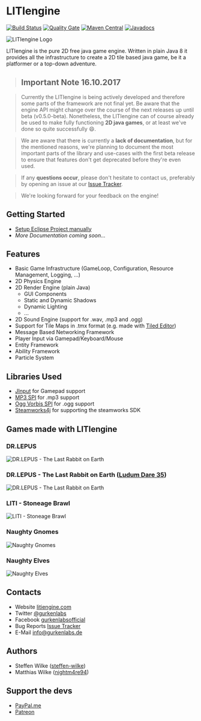# LITIengine

[![Build Status](https://travis-ci.org/gurkenlabs/litiengine.svg?branch=master)](https://travis-ci.org/gurkenlabs/litiengine)
[![Quality Gate](https://sonarcloud.io/api/badges/gate?key=de.gurkenlabs:litiengine)](https://sonarcloud.io/dashboard?id=de.gurkenlabs%3Alitiengine)
[![Maven Central](https://img.shields.io/maven-central/v/de.gurkenlabs/litiengine.svg)](https://maven-badges.herokuapp.com/maven-central/de.gurkenlabs/litiengine)
[![Javadocs](http://www.javadoc.io/badge/de.gurkenlabs/litiengine.svg)](http://www.javadoc.io/doc/de.gurkenlabs/litiengine)

![LITIengine Logo](https://github.com/gurkenlabs/litiengine/blob/master/resources/LITIEngine_Logo_big.png "LITIengine Logo")

LITIengine is the pure 2D free java game engine. Written in plain Java 8 it provides all the infrastructure to create a 2D tile based java game, be it a platformer or a top-down adventure.

> ## Important Note 16.10.2017

> Currently the LITIengine is being actively developed and therefore some parts of the framework are not final yet. Be aware that the engine API might change over the course of the next releases up until beta (v0.5.0-beta).
Nonetheless, the LITIengine can of course already be used to make fully functioning **2D java games**, or at least we've done so quite successfully :smile:.

> We are aware that there is currently a **lack of documentation**, but for the mentioned reasons, we're planning to document the most important parts of the library and use-cases with the first beta release to ensure that features don't get deprecated before they're even used.

> If any **questions occur**, please don't hesitate to contact us, preferably by opening an issue at our [Issue Tracker](https://github.com/gurkenlabs/litiengine/issues).

> We're looking forward for your feedback on the engine!


## Getting Started

* [Setup Eclipse Project manually](https://github.com/gurkenlabs/litiengine/wiki/Setup-Eclipse-Project-Manually)
* *More Documentation coming soon...*

## Features

* Basic Game Infrastructure (GameLoop, Configuration, Resource Management, Logging, ...)
* 2D Physics Engine
* 2D Render Engine (plain Java)
  * GUI Components
  * Static and Dynamic Shadows
  * Dynamic Lighting
  * ...
* 2D Sound Engine (support for .wav, .mp3 and .ogg)
* Support for Tile Maps in .tmx format (e.g. made with [Tiled Editor](http://www.mapeditor.org/))
* Message Based Networking Framework
* Player Input via Gamepad/Keyboard/Mouse
* Entity Framework
* Ability Framework
* Particle System

## Libraries Used

* [JInput](https://github.com/jinput/jinput) for Gamepad support
* [MP3 SPI](http://www.javazoom.net/mp3spi/mp3spi.html) for .mp3 support
* [Ogg Vorbis SPI](http://www.javazoom.net/vorbisspi/vorbisspi.html) for .ogg support
* [Steamworks4j](https://github.com/code-disaster/steamworks4j) for supporting the steamworks SDK

## Games made with LITIengine

### DR.LEPUS

![DR.LEPUS - The Last Rabbit on Earth](https://gurkenlabs.de/wp-content/uploads/2017/04/page-title.png "DR.LEPUS")

### DR.LEPUS - The Last Rabbit on Earth ([Ludum Dare 35](http://ludumdare.com/compo/ludum-dare-35/?action=preview&uid=67508))

![DR.LEPUS - The Last Rabbit on Earth](https://gurkenlabs.de/wp-content/uploads/2016/09/page-title.png "DR.LEPUS - The Last Rabbit on Earth")

### LITI - Stoneage Brawl

![LITI - Stoneage Brawl](https://gurkenlabs.de/wp-content/uploads/2017/01/liti-stoneage-brawl-banner.png "LITI - Stoneage Brawl")

### Naughty Gnomes
![Naughty Gnomes](https://gurkenlabs.de/wp-content/uploads/2017/04/banner.png "Naughty Gnomes")

### Naughty Elves
![Naughty Elves](https://gurkenlabs.de/wp-content/uploads/2017/12/capsule_lg.png "Naughty Elves")

## Contacts 
* Website [litiengine.com](https://litiengine.com)
* Twitter [@gurkenlabs](https://twitter.com/gurkenlabs)
* Facebook [gurkenlabsofficial](https://www.facebook.com/gurkenlabsofficial/)
* Bug Reports [Issue Tracker](https://github.com/gurkenlabs/litiengine/issues)
* E-Mail info@gurkenlabs.de

## Authors

* Steffen Wilke ([steffen-wilke](https://github.com/steffen-wilke))
* Matthias Wilke ([nightm4re94](https://github.com/nightm4re94))

## Support the devs

* [PayPal.me](https://www.paypal.me/gurkenlabsmatthias)
* [Patreon](https://www.patreon.com/gurkenlabs)
